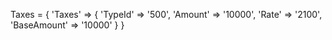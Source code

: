 Taxes = {
    'Taxes'  => {
        'TypeId' => '500',
        'Amount' => '10000',
        'Rate' => '2100',
        'BaseAmount' => '10000'
    }
}